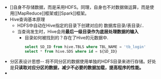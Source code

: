 - []自身不存储数据，而是采用HDFS。同理，自身也不对数据做运算，而是使用[[MapReduce]]框架或[[Spark]]框架。
- Hive查询基本原理
	- HDFS中自动在Hive指定的目录下创建对应的 数据库目录/表目录/..
	- 当查询发生时，Hive会用**最后一级目录作为底层处理数据的输入**
		- 目录如何被找到的？存在了Hive的元数据中.
		  ```SQL
		  select SD_ID from hive.TBLS where TBL_NAME = 'tb_login'
		  select * from hive.SDS where id = ${SD_ID}
		  ```
- 分区表设计思想-- 将不同分区的数据使用单独的HDFS目录来进行存储。好处是**只读取对应分区的数据，减少不必要的数据加载，提高程序的性能。**
-